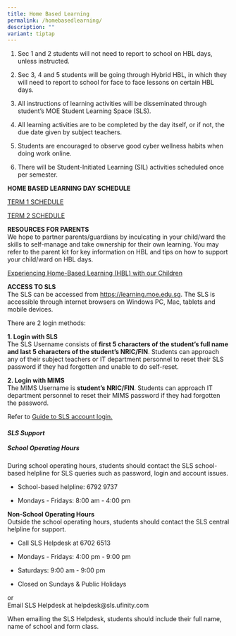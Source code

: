 ```yaml
---
title: Home Based Learning
permalink: /homebasedlearning/
description: ""
variant: tiptap
---
```

<ol data-tight="true" class="tight">
<li>
<p>Sec 1 and 2 students will not need to report to school on HBL days, unless
instructed.</p>
</li>
<li>
<p>Sec 3, 4 and 5 students will be going through Hybrid HBL, in which they
will need to report to school for face to face lessons on certain HBL days.</p>
</li>
<li>
<p>All instructions of learning activities will be disseminated through student’s
MOE Student Learning Space (SLS).</p>
</li>
<li>
<p>All learning activities are to be completed by the day itself, or if not,
the due date given by subject teachers.</p>
</li>
<li>
<p>Students are encouraged to observe good cyber wellness habits when doing
work online.</p>
</li>
<li>
<p>There will be Student-Initiated Learning (SIL) activities scheduled once
per semester.</p>
<p></p>
</li>
</ol>
<p><strong>HOME BASED LEARNING DAY SCHEDULE</strong>
</p>
<p><a href="https://docs.google.com/document/d/1kG0olkhzmown2GwFgNh5e3z2tZwoFO4n4Rk3uEwasVU/edit?tab=t.0" rel="noopener nofollow" target="_blank">TERM 1 SCHEDULE</a>
</p>
<p><a href="https://docs.google.com/document/d/1dJAb2i2SVoCN4aP8qgeO7GmbtuinlJJh41I2MBIfYJA/edit?tab=t.0" rel="noopener nofollow" target="_blank">TERM 2 SCHEDULE</a>
</p>
<p><strong>RESOURCES FOR PARENTS</strong> 
<br>We hope to partner parents/guardians by inculcating in your child/ward
the skills to self-manage and take ownership for their own learning. You
may refer to the parent kit for key information on HBL and tips on how
to support your child/ward on HBL days.</p>
<p><a href="https://drive.google.com/file/d/13-KdRV08w2D5K7H8zi-oVMyC-s5KIn-V/view?usp=sharing" rel="noopener noreferrer nofollow" target="_blank">Experiencing Home-Based Learning (HBL) with our Children</a>
</p>
<p><strong>ACCESS TO SLS</strong>
<br>The SLS can be accessed from&nbsp;<a href="https://learning.moe.edu.sg/" rel="noopener noreferrer nofollow" target="_blank">https://learning.moe.edu.sg</a>. The
SLS is accessible through internet browsers on Windows PC, Mac, tablets
and mobile devices.&nbsp;</p>
<p>There are 2 login methods:</p>
<p><strong>1. Login with SLS</strong>
<br>The SLS Username consists of&nbsp;<strong>first 5 characters of the student’s full name and last 5 characters of the student’s NRIC/FIN</strong>.
Students can approach any of their subject teachers or IT department personnel
to reset their SLS password if they had forgotten and unable to do self-reset.&nbsp;</p>
<p><strong>2. Login with MIMS</strong>
<br>The MIMS Username is&nbsp;<strong>student’s NRIC/FIN</strong>. Students
can approach IT department personnel to reset their MIMS password if they
had forgotten the password.</p>
<p>Refer to&nbsp;<a href="https://www.learning.moe.edu.sg/sls/students/index.html" rel="noopener noreferrer nofollow" target="_blank">Guide to SLS account login.<br></a>
</p>
<h5><strong>SLS Support</strong> <br><br><strong>School Operating Hours</strong><br></h5>
<p>During school operating hours, students should contact the SLS school-based
helpline for SLS queries such as&nbsp;password, login and account issues.</p>
<ul data-tight="true" class="tight">
<li>
<p>School-based helpline: 6792 9737</p>
</li>
<li>
<p>Mondays - Fridays: 8:00 am - 4:00 pm</p>
</li>
</ul>
<p><strong>Non-School Operating Hours</strong>&nbsp;
<br>Outside the school operating hours, students should contact the SLS central
helpline for support.</p>
<ul data-tight="true" class="tight">
<li>
<p>Call SLS Helpdesk at 6702 6513</p>
</li>
<li>
<p>Mondays - Fridays: 4:00 pm - 9:00 pm</p>
</li>
<li>
<p>Saturdays: 9:00 am - 9:00 pm</p>
</li>
<li>
<p>Closed on Sundays &amp; Public Holidays</p>
</li>
</ul>
<p>or
<br>Email SLS Helpdesk at helpdesk@sls.ufinity.com</p>
<p>When emailing the SLS Helpdesk, students should include their full name,
name of school and form class.</p>